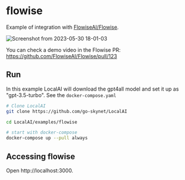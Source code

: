 # flowise

Example of integration with [FlowiseAI/Flowise](https://github.com/FlowiseAI/Flowise).

![Screenshot from 2023-05-30 18-01-03](https://github.com/go-skynet/LocalAI/assets/2420543/02458782-0549-4131-971c-95ee56ec1af8)

You can check a demo video in the Flowise PR: https://github.com/FlowiseAI/Flowise/pull/123

## Run

In this example LocalAI will download the gpt4all model and set it up as "gpt-3.5-turbo". See the `docker-compose.yaml`
```bash
# Clone LocalAI
git clone https://github.com/go-skynet/LocalAI

cd LocalAI/examples/flowise

# start with docker-compose
docker-compose up --pull always

```

## Accessing flowise

Open http://localhost:3000.

